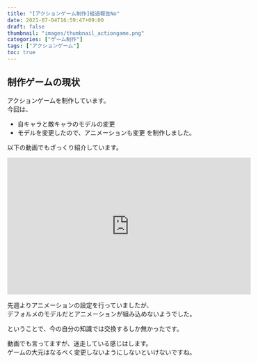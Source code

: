 ```yaml
---
title: "[アクションゲーム制作]経過報告No"
date: 2021-07-04T16:59:47+09:00
draft: false
thumbnail: "images/thumbnail_actiongame.png"
categories: ["ゲーム制作"]
tags: ["アクションゲーム"]
toc: true
---
```


## 制作ゲームの現状  
アクションゲームを制作しています。  
今回は、
- 自キャラと敵キャラのモデルの変更
- モデルを変更したので、アニメーションも変更
を制作しました。  
  
  
以下の動画でもざっくり紹介しています。  
<iframe width="560" height="315" src="https://www.youtube.com/embed/q3mgP9Rqzc8" frameborder="0" allow="accelerometer; autoplay; clipboard-write; encrypted-media; gyroscope; picture-in-picture" allowfullscreen></iframe>  

先週よりアニメーションの設定を行っていましたが、  
デフォルメのモデルだとアニメーションが組み込めないようでした。  
  
ということで、今の自分の知識では交換するしか無かったです。  
  
動画でも言ってますが、迷走している感じはします。  
ゲームの大元はなるべく変更しないようにしないといけないですね。  
  

